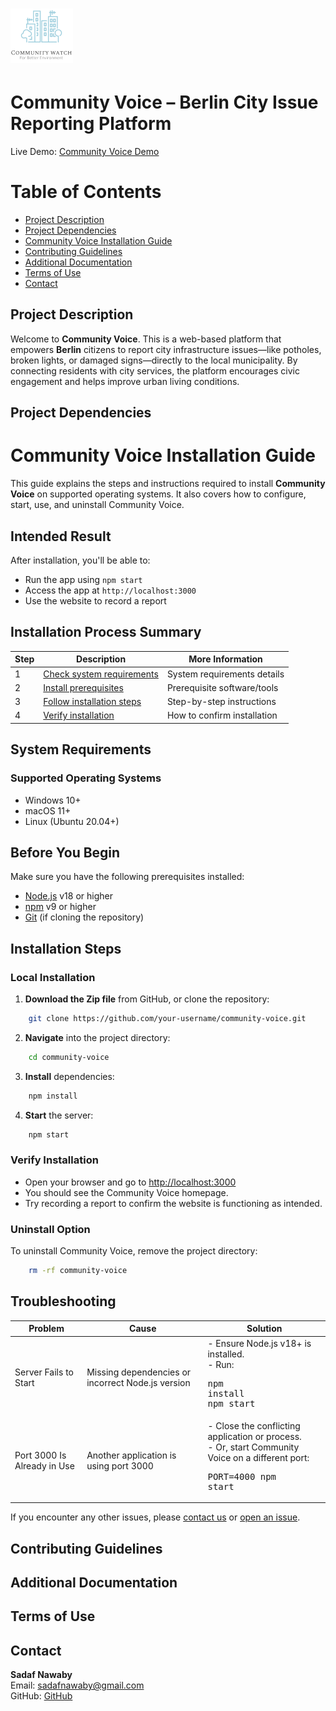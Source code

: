 # ![Project Logo](pages/images/logo-readme.png)  

# Community Voice – Berlin City Issue Reporting Platform
Live Demo: [Community Voice Demo](https://communityvoice.onrender.com)

# Table of Contents
- [Project Description](#project-description)
- [Project Dependencies](#project-dependencies)
- [Community Voice Installation Guide](#community-voice-installation-guide)
- [Contributing Guidelines](#contributing-guidelines)
- [Additional Documentation](#additional-documentation)
- [Terms of Use](#terms-of-use)
- [Contact](#contact)

## Project Description

Welcome to **Community Voice**. This is a web-based platform that empowers **Berlin** citizens to report city infrastructure issues—like potholes, broken lights, or damaged signs—directly to the local municipality. By connecting residents with city services, the platform encourages civic engagement and helps improve urban living conditions.

## Project Dependencies

# Community Voice Installation Guide

This guide explains the steps and instructions required to install **Community Voice** on supported operating systems. It also covers how to configure, start, use, and uninstall Community Voice.

## Intended Result

After installation, you'll be able to:
- Run the app using `npm start`
- Access the app at `http://localhost:3000`
- Use the website to record a report

## Installation Process Summary

| Step | Description                                            | More Information               |
|------|--------------------------------------------------------|-------------------------------|
| 1    | [Check system requirements](#system-requirements)      | System requirements details    |
| 2    | [Install prerequisites](#before-you-begin)             | Prerequisite software/tools    |
| 3    | [Follow installation steps](#installation-steps)       | Step-by-step instructions      |
| 4    | [Verify installation](#verify-installation)            | How to confirm installation    |

## System Requirements

### Supported Operating Systems
- Windows 10+
- macOS 11+
- Linux (Ubuntu 20.04+)

## Before You Begin

Make sure you have the following prerequisites installed:
- [Node.js](https://nodejs.org/) v18 or higher
- [npm](https://www.npmjs.com/) v9 or higher
- [Git](https://git-scm.com/) (if cloning the repository)


## Installation Steps

### Local Installation

1. **Download the Zip file** from GitHub, or clone the repository:
```bash
    git clone https://github.com/your-username/community-voice.git
```

2. **Navigate** into the project directory:
```bash
    cd community-voice
```

3. **Install** dependencies:
```bash
    npm install
```

4. **Start** the server:
```bash
    npm start
```

### Verify Installation
- Open your browser and go to [http://localhost:3000](http://localhost:3000)
- You should see the Community Voice homepage.
- Try recording a report to confirm the website is functioning as intended.

### Uninstall Option
To uninstall Community Voice, remove the project directory:
```bash
    rm -rf community-voice
```
##
## Troubleshooting

| Problem                          | Cause                                   | Solution                                                                                 |
|-----------------------------------|-----------------------------------------|------------------------------------------------------------------------------------------|
| Server Fails to Start             | Missing dependencies or incorrect Node.js version | - Ensure Node.js v18+ is installed.<br>- Run:<br> <pre>npm install<br>npm start</pre>    |
| Port 3000 Is Already in Use       | Another application is using port 3000  | - Close the conflicting application or process.<br>- Or, start Community Voice on a different port:<br> <pre>PORT=4000 npm start</pre> |

If you encounter any other issues, please [contact us](mailto:sadafnawaby@gmail.com) or [open an issue](https://github.com/nawabysadaf/community-voice/issues).
##
## Contributing Guidelines

## Additional Documentation

## Terms of Use

## Contact

**Sadaf Nawaby**  
Email: sadafnawaby@gmail.com  
GitHub: [GitHub](https://github.com/nawabysadaf)
